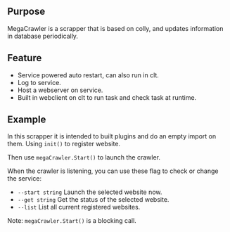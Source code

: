 ## Purpose
MegaCrawler is a scrapper that is based on colly, and updates information in database periodically. 

## Feature
* Service powered auto restart, can also run in clt.
* Log to service.
* Host a webserver on service.
* Built in webclient on clt to run task and check task at runtime.

## Example
In this scrapper it is intended to built plugins and do an empty import on them. Using `init()` to register website.

Then use `megaCrawler.Start()` to launch the crawler.

When the crawler is listening, you can use these flag to check or change the service:

* `--start string` Launch the selected website now.
* `--get string` Get the status of the selected website.
* `--list` List all current registered websites.

Note: `megaCrawler.Start()` is a blocking call.